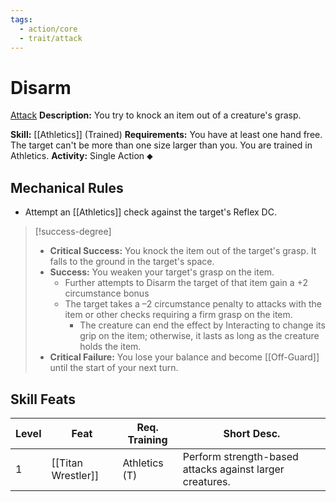 ```yaml
---
tags:
  - action/core
  - trait/attack
---
```

# Disarm [](#Actions "Single Action")

[Attack](Attack.md "Combat Trait")
**Description:** You try to knock an item out of a creature's grasp.

**Skill:** [[Athletics]] (Trained)
**Requirements:** You have at least one hand free. The target can't be more than one size larger than you. You are trained in Athletics.
**Activity:** Single Action ⬥

## Mechanical Rules

- Attempt an [[Athletics]] check against the target's Reflex DC.

> [!success-degree] 
> - **Critical Success:** You knock the item out of the target's grasp. It falls to the ground in the target's space.  
> - **Success:** You weaken your target's grasp on the item.
>   - Further attempts to Disarm the target of that item gain a +2 circumstance bonus
>   - The target takes a –2 circumstance penalty to attacks with the item or other checks requiring a firm grasp on the item.
> 	  - The creature can end the effect by Interacting to change its grip on the item; otherwise, it lasts as long as the creature holds the item.  
> - **Critical Failure:** You lose your balance and become [[Off-Guard]] until the start of your next turn.

## Skill Feats

| Level | Feat               | Req. Training     | Short Desc.                                              |
| ----- | ------------------ | ----------------- | -------------------------------------------------------- |
| 1     | [[Titan Wrestler]] | Athletics (T) | Perform strength-based attacks against larger creatures. |
